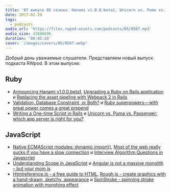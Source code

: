 ```yaml
---
title: '07 выпуск 05 сезона. Hanami v1.0.0.beta1, Unicorn vs. Puma vs. Passenger, Understanding Scope in JavaScript, Htmlreference.io и прочее'
date: 2017-02-20
tags:
  - podcasts
audio_url: 'https://files.rwpod-assets.com/podcasts/05/0507.mp3'
audio_size: 43686696
duration: '00:45:24'
cover: '/images/covers/05/0507.webp'
---
```


Добрый день уважаемые слушатели. Представляем новый выпуск подкаста RWpod. В этом выпуске:

## Ruby

- [Announcing Hanami v1.0.0.beta1](http://hanamirb.org/blog/2017/02/14/announcing-hanami-100beta1.html), [Upgrading a Ruby on Rails application](http://blog.michelada.io/upgrading-a-ruby-on-rails-application) и [Replacing the asset pipeline with Webpack 2 in Rails](http://www.krisquigley.co.uk/2017/02/17/replacing-the-asset-pipeline-with-webpack-2-in-rails.html)
- [Validation, Database Constraint, or Both?](https://robots.thoughtbot.com/validation-database-constraint-or-both) и [Ruby superpowers — with great power comes a great prepend](https://medium.com/@ricardobrazao/ruby-superpowers-with-great-power-comes-a-great-prepend-6c1ccd2a7205)
- [Writing a One-time Script in Rails](https://www.justinweiss.com/articles/writing-a-one-time-script-in-rails/) и [Unicorn vs. Puma vs. Passenger: which app server is right for you?](http://blog.scoutapp.com/articles/2017/02/10/which-ruby-app-server-is-right-for-you)

## JavaScript

- [Native ECMAScript modules: dynamic import()](https://blog.hospodarets.com/native-ecmascript-modules-dynamic-import), [Most of the web really sucks if you have a slow connection](http://danluu.com/web-bloat/) и [Interview Algorithm Questions in Javascript](https://github.com/kennymkchan/interview-questions-in-javascript)
- [Understanding Scope in JavaScript](https://scotch.io/tutorials/understanding-scope-in-javascript) и [Angular is not a massive monolith – but your mom is](https://gofore.com/angular-is-not-a-massive-monolith/)
- [Htmlreference.io - a free guide to HTML](http://htmlreference.io/), [Rough.js - create graphics with a hand-drawn, sketchy, appearance](https://roughjs.com/) и [SpinStroke - spinning stroke animation with morphing effect](https://lichin.me/spinStroke/)
